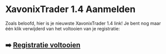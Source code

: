 # XavonixTrader 1.4 Aanmelden

Zoals beloofd, hier is je nieuwste XavonixTrader 1.4 link! Je bent nog maar één klik verwijderd van het voltooien van je registratie:

## ➡️ [Registratie voltooien](https://t.co/oI7ZsZayLM)